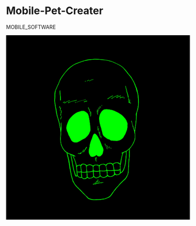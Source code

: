 # Mobile-Pet-Creater
MOBILE_SOFTWARE


   ![Mobile Logo](https://github.com/kangogopeter/Mobile-Pet-Creater/blob/master/images/skell.gif)
